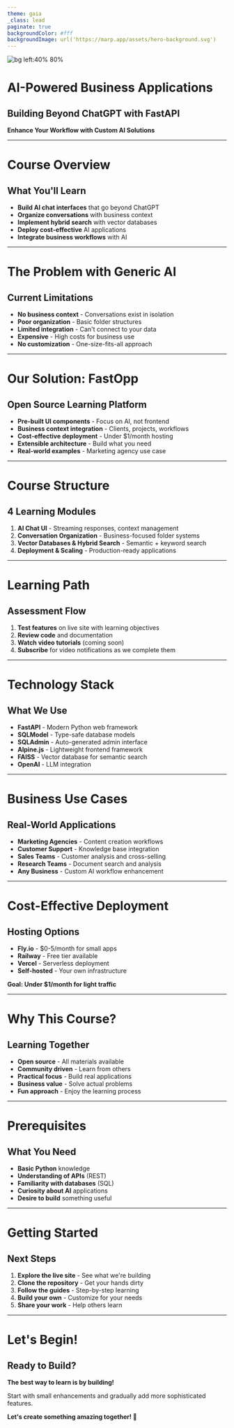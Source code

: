 ```yaml
---
theme: gaia
_class: lead
paginate: true
backgroundColor: #fff
backgroundImage: url('https://marp.app/assets/hero-background.svg')
---
```


![bg left:40% 80%](https://marp.app/assets/marp.svg)

# **AI-Powered Business Applications**
## Building Beyond ChatGPT with FastAPI

**Enhance Your Workflow with Custom AI Solutions**

---

# Course Overview

## What You'll Learn

- **Build AI chat interfaces** that go beyond ChatGPT
- **Organize conversations** with business context
- **Implement hybrid search** with vector databases
- **Deploy cost-effective** AI applications
- **Integrate business workflows** with AI

---

# The Problem with Generic AI

## Current Limitations

- **No business context** - Conversations exist in isolation
- **Poor organization** - Basic folder structures
- **Limited integration** - Can't connect to your data
- **Expensive** - High costs for business use
- **No customization** - One-size-fits-all approach

---

# Our Solution: FastOpp

## Open Source Learning Platform

- **Pre-built UI components** - Focus on AI, not frontend
- **Business context integration** - Clients, projects, workflows
- **Cost-effective deployment** - Under $1/month hosting
- **Extensible architecture** - Build what you need
- **Real-world examples** - Marketing agency use case

---

# Course Structure

## 4 Learning Modules

1. **AI Chat UI** - Streaming responses, context management
2. **Conversation Organization** - Business-focused folder systems
3. **Vector Databases & Hybrid Search** - Semantic + keyword search
4. **Deployment & Scaling** - Production-ready applications

---

# Learning Path

## Assessment Flow

1. **Test features** on live site with learning objectives
2. **Review code** and documentation
3. **Watch video tutorials** (coming soon)
4. **Subscribe** for video notifications as we complete them

---

# Technology Stack

## What We Use

- **FastAPI** - Modern Python web framework
- **SQLModel** - Type-safe database models
- **SQLAdmin** - Auto-generated admin interface
- **Alpine.js** - Lightweight frontend framework
- **FAISS** - Vector database for semantic search
- **OpenAI** - LLM integration

---

# Business Use Cases

## Real-World Applications

- **Marketing Agencies** - Content creation workflows
- **Customer Support** - Knowledge base integration
- **Sales Teams** - Customer analysis and cross-selling
- **Research Teams** - Document search and analysis
- **Any Business** - Custom AI workflow enhancement

---

# Cost-Effective Deployment

## Hosting Options

- **Fly.io** - $0-5/month for small apps
- **Railway** - Free tier available
- **Vercel** - Serverless deployment
- **Self-hosted** - Your own infrastructure

**Goal: Under $1/month for light traffic**

---

# Why This Course?

## Learning Together

- **Open source** - All materials available
- **Community driven** - Learn from others
- **Practical focus** - Build real applications
- **Business value** - Solve actual problems
- **Fun approach** - Enjoy the learning process

---

# Prerequisites

## What You Need

- **Basic Python** knowledge
- **Understanding of APIs** (REST)
- **Familiarity with databases** (SQL)
- **Curiosity about AI** applications
- **Desire to build** something useful

---

# Getting Started

## Next Steps

1. **Explore the live site** - See what we're building
2. **Clone the repository** - Get your hands dirty
3. **Follow the guides** - Step-by-step learning
4. **Build your own** - Customize for your needs
5. **Share your work** - Help others learn

---

# Let's Begin!

## Ready to Build?

**The best way to learn is by building!**

Start with small enhancements and gradually add more sophisticated features.

**Let's create something amazing together! 🚀**
